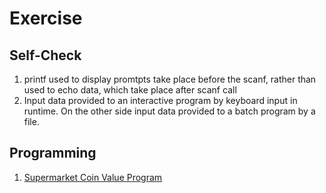 # Exercise

## Self-Check

1. printf used to display promtpts take place before the scanf, rather than used to echo data, which take place after scanf call
2. Input data provided to an interactive program by keyboard input in runtime. On the other side input data provided to a batch program by a file.

## Programming

1. [Supermarket Coin Value Program](fig2.13.c)
